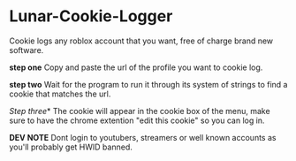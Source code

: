 # Lunar-Cookie-Logger
Cookie logs any roblox account that you want, free of charge brand new software.

**step one**
Copy and paste the url of the profile you want to cookie log.

**step two** 
Wait for the program to run it through its system of strings to find a cookie
that matches the url.

*Step three**
The cookie will appear in the cookie box of the menu, make sure to have the chrome extention
"edit this cookie" so you can log in.

**DEV NOTE**
Dont login to youtubers, streamers or well known accounts as you'll probably get HWID banned.
